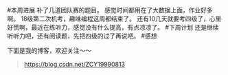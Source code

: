 #本周进展
补了几道团队赛的题目。
感觉时间都用在了大数据上面，作业好多啊。
18级第二次机考，趣味编程这周都结束了。
还有10几天就要考四级了，心里好慌啊，最近在练听力，感觉没有什么提高，有点凉凉了。
#下周计划
还是继续听听力吧，还有阅读题，先把四级的过了再说吧。
#感想


下面是我的博客，欢迎关注～～

> https://blog.csdn.net/ZCY19990813 
